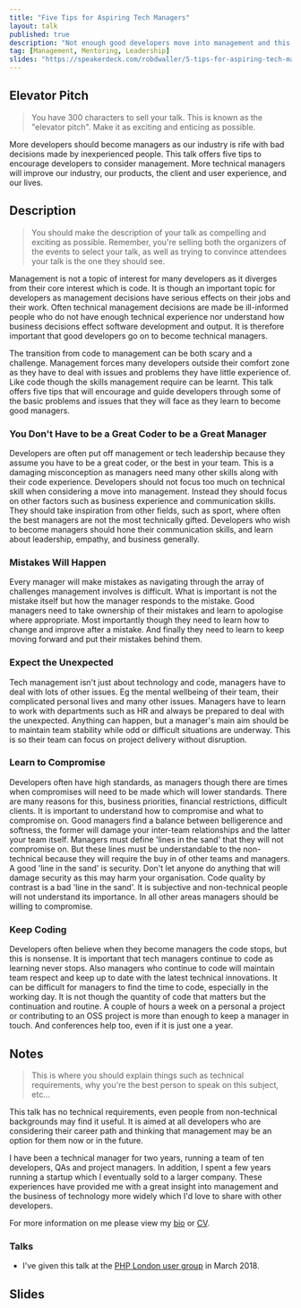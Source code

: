 ```yaml
---
title: "Five Tips for Aspiring Tech Managers"
layout: talk
published: true
description: "Not enough good developers move into management and this has a negative impact on our industry as it can lead to bad business decisions. This talk offers five tips to guide and encourage developers to consider a management role as this will improve our industry and the lives of developers generally."
tag: [Management, Mentoring, Leadership]
slides: "https://speakerdeck.com/robdwaller/5-tips-for-aspiring-tech-managers"
---
```

## Elevator Pitch
> You have 300 characters to sell your talk. This is known as the "elevator pitch". Make it as exciting and enticing as possible.

More developers should become managers as our industry is rife with bad decisions made by inexperienced people. This talk offers five tips to encourage developers to consider management. More technical managers will improve our industry, our products, the client and user experience, and our lives.

## Description
> You should make the description of your talk as compelling and exciting as possible. Remember, you're selling both the organizers of the events to select your talk, as well as trying to convince attendees your talk is the one they should see.

Management is not a topic of interest for many developers as it diverges from their core interest which is code. It is though an important topic for developers as management decisions have serious effects on their jobs and their work. Often technical management decisions are made be ill-informed people who do not have enough technical experience nor understand how business decisions effect software development and output. It is therefore important that good developers go on to become technical managers.

The transition from code to management can be both scary and a challenge. Management forces many developers outside their comfort zone as they have to deal with issues and problems they have little experience of. Like code though the skills management require can be learnt. This talk offers five tips that will encourage and guide developers through some of the basic problems and issues that they will face as they learn to become good managers.

### You Don't Have to be a Great Coder to be a Great Manager

Developers are often put off management or tech leadership because they assume you have to be a great coder, or the best in your team. This is a damaging misconception as managers need many other skills along with their code experience. Developers should not focus too much on technical skill when considering a move into management. Instead they should focus on other factors such as business experience and communication skills. They should take inspiration from other fields, such as sport, where often the best managers are not the most technically gifted. Developers who wish to become managers should hone their communication skills, and learn about leadership, empathy, and business generally.

### Mistakes Will Happen

Every manager will make mistakes as navigating through the array of challenges management involves is difficult. What is important is not the mistake itself but how the manager responds to the mistake. Good managers need to take ownership of their mistakes and learn to apologise where appropriate. Most importantly though they need to learn how to change and improve after a mistake. And finally they need to learn to keep moving forward and put their mistakes behind them.

### Expect the Unexpected

Tech management isn't just about technology and code, managers have to deal with lots of other issues. Eg the mental wellbeing of their team, their complicated personal lives and many other issues. Managers have to learn to work with departments such as HR and always be prepared to deal with the unexpected. Anything can happen, but a manager's main aim should be to maintain team stability while odd or difficult situations are underway. This is so their team can focus on project delivery without disruption.

### Learn to Compromise

Developers often have high standards, as managers though there are times when compromises will need to be made which will lower standards. There are many reasons for this, business priorities, financial restrictions, difficult clients. It is important to understand how to compromise and what to compromise on. Good managers find a balance between belligerence and softness, the former will damage your inter-team relationships and the latter your team itself. Managers must define 'lines in the sand' that they will not compromise on. But these lines must be understandable to the non-technical because they will require the buy in of other teams and managers. A good 'line in the sand' is security. Don't let anyone do anything that will damage security as this may harm your organisation. Code quality by contrast is a bad 'line in the sand'. It is subjective and non-technical people will not understand its importance. In all other areas managers should be willing to compromise.

### Keep Coding

Developers often believe when they become managers the code stops, but this is nonsense. It is important that tech managers continue to code as  learning never stops. Also managers who continue to code will maintain team respect and keep up to date with the latest technical innovations. It can be difficult for managers to find the time to code, especially in the working day. It is not though the quantity of code that matters but the continuation and routine. A couple of hours a week on a personal a project or contributing to an OSS project is more than enough to keep a manager in touch. And conferences help too, even if it is just one a year.  

## Notes
> This is where you should explain things such as technical requirements, why you're the best person to speak on this subject, etc...

This talk has no technical requirements, even people from non-technical backgrounds may find it useful. It is aimed at all developers who are considering their career path and thinking that management may be an option for them now or in the future.

I have been a technical manager for two years, running a team of ten developers, QAs and project managers. In addition, I spent a few years running a startup which I eventually sold to a larger company. These experiences have provided me with a great insight into management and the business of technology more widely which I'd love to share with other developers.

For more information on me please view my [bio](https://rbrt.wllr.info/about.html) or [CV](https://rbrt.wllr.info/cv.pdf).

### Talks

- I've given this talk at the [PHP London user group](https://www.meetup.com/phplondon/events/248372704/) in March 2018. 

## Slides

<script async class="speakerdeck-embed" data-id="9cc457d708334dee8a43ca2037aeb800" data-ratio="1.77777777777778" src="//speakerdeck.com/assets/embed.js"></script>
